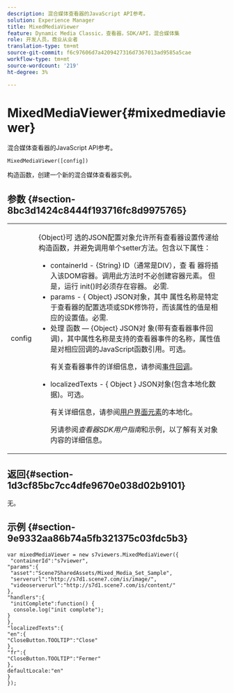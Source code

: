 ```yaml
---
description: 混合媒体查看器的JavaScript API参考。
solution: Experience Manager
title: MixedMediaViewer
feature: Dynamic Media Classic，查看器，SDK/API，混合媒体集
role: 开发人员，商业从业者
translation-type: tm+mt
source-git-commit: f6c97606d7a4209427316d7367013ad9585a5cae
workflow-type: tm+mt
source-wordcount: '219'
ht-degree: 3%

---
```



# MixedMediaViewer{#mixedmediaviewer}

混合媒体查看器的JavaScript API参考。

`MixedMediaViewer([config])`

构造函数，创建一个新的混合媒体查看器实例。

## 参数 {#section-8bc3d1424c8444f193716fc8d9975765}

<table id="table_896DFF34A68A403DB93A6D597461A573"> 
 <tbody> 
  <tr> 
   <td colname="col1"> <p> <span class="codeph"> <span class="varname"> config  </span> </span> </p> </td> 
   <td colname="col2"> <p> <span class="codeph"> {Object}可 </span> 选的JSON配置对象允许所有查看器设置传递给构造函数，并避免调用单个setter方法。包含以下属性： </p> <p> 
     <ul id="ul_266C711E8E75471E90C15F39A96A142F"> 
      <li id="li_71857BBD652243A094E936C2C8EA9702"> <span class="codeph"> containerId  </span> -  <span class="codeph"> {String}  </span> ID（通常是DIV），查 <span class="codeph"> 看 </span>器将插入该DOM容器。调用此方法时不必创建容器元素。 但是，运行<span class="codeph"> init()</span>时必须存在容器。 必需. </li> 
      <li id="li_3D28979F04274AC9B507B33D4275FC3A"> <span class="codeph"> params -  </span> { <span class="codeph"> Object} JSON对象，其中 </span> 属性名称是特定于查看器的配置选项或SDK修饰符，而该属性的值是相应的设置值。必需. </li> 
      <li id="li_A40AC2167575415FB3383D070E27B9AB"> <span class="codeph"> 处理 </span> 函数 —  <span class="codeph"> {Object} JSON对 </span> 象(带有查看器事件回调)，其中属性名称是支持的查看器事件的名称，属性值是对相应回调的JavaScript函数引用。可选。 <p>有关查看器事件的详细信息，请参阅<a href="../../../c-html5-s7-aem-asset-viewers/c-html5-mixedmedia-viewer-about/c-html5-mixedmedia-event-callbacks.md#concept-273d2cddbb7144e284b618ffaf3deabc" format="dita" scope="local">事件回调</a>。 </p> </li> 
      <li id="li_C592026403804A4FAE12863944A10EE4"> <p> <span class="codeph"> localizedTexts  </span> - {  <span class="codeph"> Object </span>} JSON对象(包含本地化数据)。可选。 </p> <p>有关详细信息，请参阅<a href="../../../c-html5-s7-aem-asset-viewers/c-html5-mixedmedia-viewer-about/c-html5-mixedmedia-viewer-localization.md#concept-16262b8096474d6c9c018c3e99110dd1" format="dita" scope="local">用户界面元素</a>的本地化。 </p> <p>另请参阅<i>查看器SDK用户指南</i>和示例，以了解有关对象内容的详细信息。 </p> </li> 
     </ul> </p> </td> 
  </tr> 
 </tbody> 
</table>

## 返回{#section-1d3cf85bc7cc4dfe9670e038d02b9101}

无。

## 示例 {#section-9e9332aa86b74a5fb321375c03fdc5b3}

```
var mixedMediaViewer = new s7viewers.MixedMediaViewer({ 
 "containerId":"s7viewer", 
"params":{ 
 "asset":"Scene7SharedAssets/Mixed_Media_Set_Sample", 
 "serverurl":"http://s7d1.scene7.com/is/image/", 
 "videoserverurl":"http://s7d1.scene7.com/is/content/" 
}, 
"handlers":{ 
 "initComplete":function() { 
  console.log("init complete"); 
} 
}, 
"localizedTexts":{ 
"en":{ 
"CloseButton.TOOLTIP":"Close" 
}, 
"fr":{ 
"CloseButton.TOOLTIP":"Fermer" 
}, 
defaultLocale:"en" 
} 
});
```

